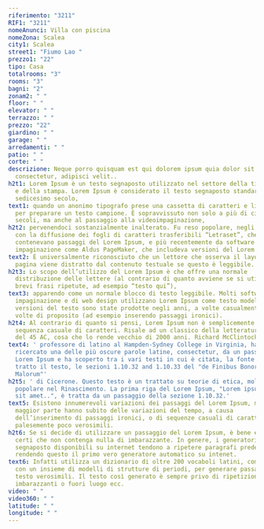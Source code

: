 ```yaml
---
riferimento: "3211"
RIF1: "3211"
nomeAnunci: Villa con piscina
nomeZona: Scalea
city1: Scalea
street1: "Fiumo Lao "
prezzo1: "22"
tipo: Casa
totalrooms: "3"
rooms: "3"
bagni: "2"
zonam2: " "
floor: " "
elevator: " "
terrazzo: " "
prezzo: "22"
giardino: " "
garage: " "
arredamenti: " "
patio: " "
corte: " "
descrizione: Neque porro quisquam est qui dolorem ipsum quia dolor sit amet,
  consectetur, adipisci velit..
h2t1: Lorem Ipsum è un testo segnaposto utilizzato nel settore della tipografia
  e della stampa. Lorem Ipsum è considerato il testo segnaposto standard sin dal
  sedicesimo secolo,
text1: quando un anonimo tipografo prese una cassetta di caratteri e li assemblò
  per preparare un testo campione. È sopravvissuto non solo a più di cinque
  secoli, ma anche al passaggio alla videoimpaginazione,
h2t2: pervenendoci sostanzialmente inalterato. Fu reso popolare, negli anni ’60,
  con la diffusione dei fogli di caratteri trasferibili “Letraset”, che
  contenevano passaggi del Lorem Ipsum, e più recentemente da software di
  impaginazione come Aldus PageMaker, che includeva versioni del Lorem Ipsum.
text2: È universalmente riconosciuto che un lettore che osserva il layout di una
  pagina viene distratto dal contenuto testuale se questo è leggibile.
h2t3: Lo scopo dell’utilizzo del Lorem Ipsum è che offre una normale
  distribuzione delle lettere (al contrario di quanto avviene se si utilizzano
  brevi frasi ripetute, ad esempio “testo qui”),
text3: apparendo come un normale blocco di testo leggibile. Molti software di
  impaginazione e di web design utilizzano Lorem Ipsum come testo modello. Molte
  versioni del testo sono state prodotte negli anni, a volte casualmente, a
  volte di proposito (ad esempio inserendo passaggi ironici).
h2t4: Al contrario di quanto si pensi, Lorem Ipsum non è semplicemente una
  sequenza casuale di caratteri. Risale ad un classico della letteratura latina
  del 45 AC, cosa che lo rende vecchio di 2000 anni. Richard McClintock,
text4: ' professore di latino al Hampden-Sydney College in Virginia, ha
  ricercato una delle più oscure parole latine, consectetur, da un passaggio del
  Lorem Ipsum e ha scoperto tra i vari testi in cui è citata, la fonte da cui è
  tratto il testo, le sezioni 1.10.32 and 1.10.33 del "de Finibus Bonorum et
  Malorum"'
h2t5: ' di Cicerone. Questo testo è un trattato su teorie di etica, molto
  popolare nel Rinascimento. La prima riga del Lorem Ipsum, "Lorem ipsum dolor
  sit amet..", è tratta da un passaggio della sezione 1.10.32.'
text5: Esistono innumerevoli variazioni dei passaggi del Lorem Ipsum, ma la
  maggior parte hanno subito delle variazioni del tempo, a causa
  dell’inserimento di passaggi ironici, o di sequenze casuali di caratteri
  palesemente poco verosimili.
h2t6: Se si decide di utilizzare un passaggio del Lorem Ipsum, è bene essere
  certi che non contenga nulla di imbarazzante. In genere, i generatori di testo
  segnaposto disponibili su internet tendono a ripetere paragrafi predefiniti,
  rendendo questo il primo vero generatore automatico su intenet.
text6: Infatti utilizza un dizionario di oltre 200 vocaboli latini, combinati
  con un insieme di modelli di strutture di periodi, per generare passaggi di
  testo verosimili. Il testo così generato è sempre privo di ripetizioni, parole
  imbarazzanti o fuori luogo ecc.
video: " "
video360: " "
latitude: " "
longitude: " "
---
```

